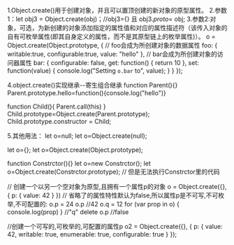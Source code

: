 1.Object.create()用于创建对象，并且可以置顶创建的新对象的原型属性。
2.参数1：let obj3 = Object.create(obj)；//obj3={} 且 obj3._proto_= obj;
3.参数2:对象，可选，为新创建的对象添加指定的属性值和对应的属性描述符（该传入对象的自有可枚举属性(即其自身定义的属性，而不是其原型链上的枚举属性)）。
o = Object.create(Object.prototype, {
  // foo会成为所创建对象的数据属性
  foo: {
    writable:true,
    configurable:true,
    value: "hello"
  },
  // bar会成为所创建对象的访问器属性
  bar: {
    configurable: false,
    get: function() { return 10 },
    set: function(value) {
      console.log("Setting `o.bar` to", value);
    }
  }
});

4.object.create()实现继承--寄生组合继承
function Parent(){}
Parent.prototype.hello=function(){console.log("hello")}

function Child(){
  Parent.call(this)
}
Child.prototype=Object.create(Parent.prototype);
Child.prototype.constructor = Child;

5.其他用法：
let o=null;
let o=Object.create(null);

let o={};
let o=Object.create(Object.prototype);

function Constrctor(){}
let o=new Constrctor();
let o=Object.create(Constrctor.prototype); // 但是无法执行Constrctor里的代码

// 创建一个以另一个空对象为原型,且拥有一个属性p的对象
o = Object.create({}, { p: { value: 42 } })
// 省略了的属性特性默认为false,所以属性p是不可写,不可枚举,不可配置的:
o.p = 24
o.p //42
o.q = 12
for (var prop in o) {
   console.log(prop)
}
//"q"
delete o.p  //false

//创建一个可写的,可枚举的,可配置的属性p
o2 = Object.create({}, {
  p: {
    value: 42,
    writable: true,
    enumerable: true,
    configurable: true
  }
});